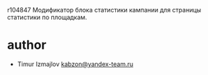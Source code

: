 r104847
Модификатор блока статистики кампании для страницы статистики по площадкам.

# author
* Timur Izmajlov kabzon@yandex-team.ru
